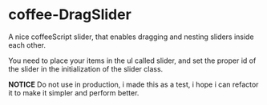 coffee-DragSlider
=================

A nice coffeeScript slider, that enables dragging and nesting sliders inside each other.

You need to place your items in the ul called slider, and set the proper id of the slider in the initialization of the slider class.

**NOTICE**
Do not use in production, i made this as a test, i hope i can refactor it to make it simpler and perform better.
